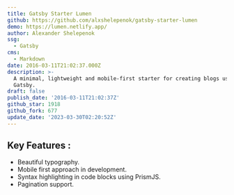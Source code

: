 ```yaml
---
title: Gatsby Starter Lumen
github: https://github.com/alxshelepenok/gatsby-starter-lumen
demo: https://lumen.netlify.app/
author: Alexander Shelepenok
ssg:
  - Gatsby
cms:
  - Markdown
date: 2016-03-11T21:02:37.000Z
description: >-
  A minimal, lightweight and mobile-first starter for creating blogs uses
  Gatsby.
draft: false
publish_date: '2016-03-11T21:02:37Z'
github_star: 1918
github_fork: 677
update_date: '2023-03-30T02:20:52Z'
---
```

## Key Features :

- Beautiful typography.
- Mobile first approach in development.
- Syntax highlighting in code blocks using PrismJS.
- Pagination support.
